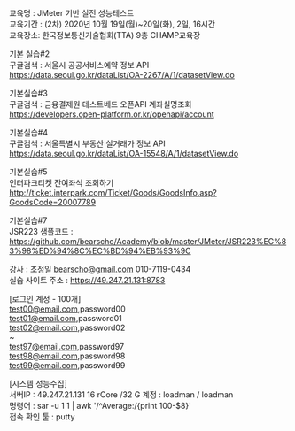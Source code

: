 교육명 : JMeter 기반 실전 성능테스트   
교육기간 : (2차) 2020년 10월 19일(월)~20일(화), 2일, 16시간   
교육장소: 한국정보통신기술협회(TTA) 9층 CHAMP교육장   


기본 실습#2   
구글검색  : 서울시 공공서비스예약 정보 API    
https://data.seoul.go.kr/dataList/OA-2267/A/1/datasetView.do   

기본실습#3   
구글검색  : 금융결제원 테스트베드 오픈API 계좌실명조회    
https://developers.open-platform.or.kr/openapi/account  

기본실습#4   
구글검색  : 서울특별시 부동산 실거래가 정보 API   
https://data.seoul.go.kr/dataList/OA-15548/A/1/datasetView.do   

기본실습#5   
인터파크티켓 잔여좌석 조회하기   
http://ticket.interpark.com/Ticket/Goods/GoodsInfo.asp?GoodsCode=20007789   

기본실습#7   
JSR223 샘플코드 : https://github.com/bearscho/Academy/blob/master/JMeter/JSR223%EC%83%98%ED%94%8C%EC%BD%94%EB%93%9C
   
      
         
         
강사 : 조정일 bearscho@gmail.com 010-7119-0434    
실습 사이트 주소 : https://49.247.21.131:8783
   
[로그인 계정 - 100개]   
test00@email.com,password00   
test01@email.com,password01   
test02@email.com,password02   
~  
test97@email.com,password97   
test98@email.com,password98   
test99@email.com,password99   


[시스템 성능수집]   
서버IP : 49.247.21.131 16 rCore /32 G 계정 : loadman / loadman    
명령어 : sar -u 1 1 | awk '/^Average:/{print 100-$8}'   
접속 확인 툴 : putty  
